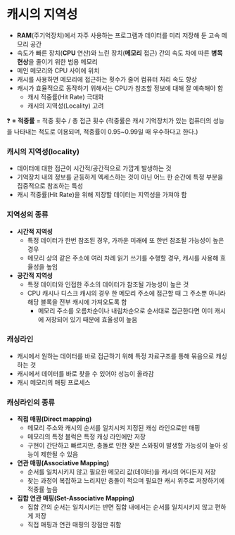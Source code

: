 # 캐시의 지역성

- **RAM**(주기억장치)에서 자주 사용하는 프로그램과 데이터를 미리 저장해 둔 고속 메모리 공간
- 속도가 빠른 장치(**CPU** 연산)와 느린 장치(**메모리** 접근) 간의 속도 차에 따른 **병목 현상**을 줄이기 위한 범용 메모리
- 메인 메모리와 CPU 사이에 위치
- 캐시를 사용하면 메모리에 접근하는 횟수가 줄어 컴퓨터 처리 속도 향상
- 캐시가 효율적으로 동작하기 위해서는 CPU가 참조할 정보에 대해 잘 예측해야 함
    - 캐시 적중률(Hit Rate) 극대화
    - 캐시의 지역성(Locality) 고려


❓ ※ **적중률** = 적중 횟수 / 총 접근 횟수
(적중률은 캐시 기억장치가 있는 컴퓨터의 성능을 나타내는 척도로 이용되며, 적중률이 0.95~0.99일 때 우수하다고 한다.)

</aside>

### 캐시의 지역성(locality)

- 데이터에 대한 접근이 시간적/공간적으로 가깝게 발생하는 것
- 기억장치 내의 정보를 균등하게 엑세스하는 것이 아닌 어느 한 순간에 특정 부분을 집중적으로 참조하는 특성
- 캐시 적중률(Hit Rate)을 위해 저장할 데이터는 지역성을 가져야 함

### 지역성의 종류

- **시간적 지역성**
    - 특정 데이터가 한번 참조된 경우, 가까운 미래에 또 한번 참조될 가능성이 높은 경우
    - 메모리 상의 같은 주소에 여러 차례 읽기 쓰기를 수행할 경우, 캐시를 사용해 효율성을 높임
- **공간적 지역성**
    - 특정 데이터와 인접한 주소의 데이터가 참조될 가능성이 높은 것
    - CPU 캐시나 디스크 캐시의 경우 한 메모리 주소에 접근할 때 그 주소뿐 아니라 해당 블록을 전부 캐시에 가져오도록 함
        - 메모리 주소를 오름차순이나 내림차순으로 순서대로 접근한다면 이미 캐시에 저장되어 있기 때문에 효율성이 높음

### 캐싱라인

- 캐시에서 원하는 데이터를 바로 접근하기 위해 특정 자료구조를 통해 묶음으로 캐싱하는 것
- 캐시에서 데이터를 바로 찾을 수 있어야 성능이 올라감
- 캐시 메모리의 매핑 프로세스

### 캐싱라인의 종류

- **직접 매핑(Direct mapping)**
    - 메모리 주소와 캐시의 순서를 일치시켜 지정된 캐싱 라인으로만 매핑
    - 메모리의 특정 블럭은 특정 캐싱 라인에만 저장
    - 구현이 간단하고 빠르지만, 충돌로 인한 잦은 스와핑이 발생할 가능성이 높아 성능이 제한될 수 있음
- **연관 매핑(Associative Mapping)**
    - 순서를 일치시키지 않고 필요한 메모리 값(데이터)을 캐시의 어디든지 저장
    - 찾는 과정이 복잡하고 느리지만 충돌이 적으며 필요한 캐시 위주로 저장하기에 적중률 높음
- **집합 연관 매핑(Set-Associative Mapping)**
    - 집합 간의 순서는 일치시키는 반면 집합 내에서는 순서를 일치시키지 않고 편하게 저장
    - 직접 매핑과 연관 매핑의 장점만 취함
